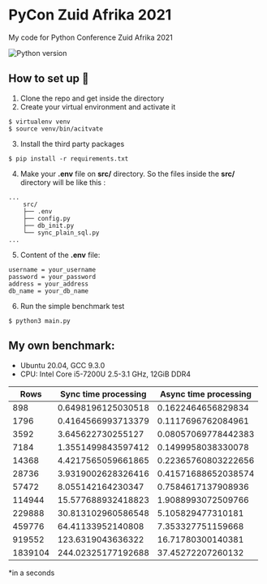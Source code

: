 # PyCon Zuid Afrika 2021
My code for Python Conference Zuid Afrika 2021

![Python version](https://img.shields.io/badge/Python-3.8.10-blue.svg)

## How to set up :notebook:
1. Clone the repo and get inside the directory
2. Create your virtual environment and activate it
```
$ virtualenv venv
$ source venv/bin/acitvate
```
3. Install the third party packages
```
$ pip install -r requirements.txt
```
4. Make your **.env** file on **src/** directory. So the files inside the **src/** directory will be like this :
```
...
    src/
    ├── .env
    ├── config.py
    ├── db_init.py
    └── sync_plain_sql.py
...
```
5. Content of the **.env** file:
```
username = your_username
password = your_password
address = your_address
db_name = your_db_name
```
6. Run the simple benchmark test
```
$ python3 main.py
```

## My own benchmark:
- Ubuntu 20.04, GCC 9.3.0
- CPU: Intel Core i5-7200U 2.5-3.1 GHz, 12GiB DDR4

| Rows | Sync time processing  | Async time processing |
------------- | ------------- | ------------- |
| 898 | 0.6498196125030518  | 0.1622464656829834  |
| 1796 | 0.4164566993713379  | 0.1117696762084961  |
| 3592 | 3.645622730255127  | 0.08057069778442383  |
| 7184 | 1.3551499843597412  | 0.1499958038330078  |
| 14368 | 4.4217565059661865  | 0.22365760803222656  |
| 28736 | 3.9319002628326416  | 0.41571688652038574  |
| 57472 | 8.055142164230347  | 0.7584617137908936  |
| 114944 | 15.577688932418823  | 1.9088993072509766  |
| 229888 | 30.813102960586548  | 5.105829477310181  |
| 459776 | 64.41133952140808  | 7.353327751159668  |
| 919552 | 123.6319043636322  | 16.71780300140381  |
| 1839104 | 244.02325177192688 | 37.45272207260132 |

*in a seconds